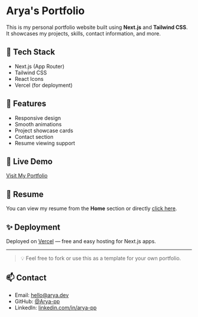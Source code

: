 # Arya's Portfolio

This is my personal portfolio website built using **Next.js** and **Tailwind CSS**. It showcases my projects, skills, contact information, and more.

## 🚀 Tech Stack

- Next.js (App Router)
- Tailwind CSS
- React Icons
- Vercel (for deployment)

## 📄 Features

- Responsive design
- Smooth animations
- Project showcase cards
- Contact section
- Resume viewing support

## 🔗 Live Demo

[Visit My Portfolio](https://your-vercel-domain.vercel.app)

## 📂 Resume

You can view my resume from the **Home** section or directly [click here](./public/ARYA_PP_RESUME.pdf).

## ✨ Deployment

Deployed on [Vercel](https://vercel.com/) — free and easy hosting for Next.js apps.

---

> 💡 Feel free to fork or use this as a template for your own portfolio.

## 📫 Contact

- Email: hello@arya.dev
- GitHub: [@Arya-pp](https://github.com/Arya-pp)
- LinkedIn: [linkedin.com/in/arya-pp](https://linkedin.com/in/arya-pp)
